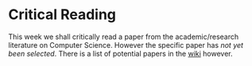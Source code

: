 # Critical Reading

This week we shall critically read a paper from the academic/research literature on Computer Science. However the specific paper has *not yet been selected*. There is a list of potential papers in the [wiki](https://github.com/siwells/pdt_materials/wiki/critical-reading) however.

